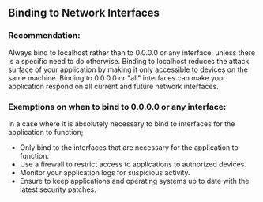 ## Binding to Network Interfaces
### Recommendation: 
Always bind to localhost rather than to 0.0.0.0 or any interface, unless there is a specific need to do otherwise. Binding to localhost reduces the attack surface of your application by making it only accessible to devices on the same machine.
Binding to 0.0.0.0 or "all" interfaces can make your application respond on all current and future network interfaces.


### Exemptions on when to bind to 0.0.0.0 or any interface:
In a case where it is absolutely necessary to bind to interfaces for the application to function; 
- Only bind to the interfaces that are necessary for the application to function.
- Use a firewall to restrict access to applications to authorized devices.
- Monitor your application logs for suspicious activity.
- Ensure to keep applications and operating systems up to date with the latest security patches.


